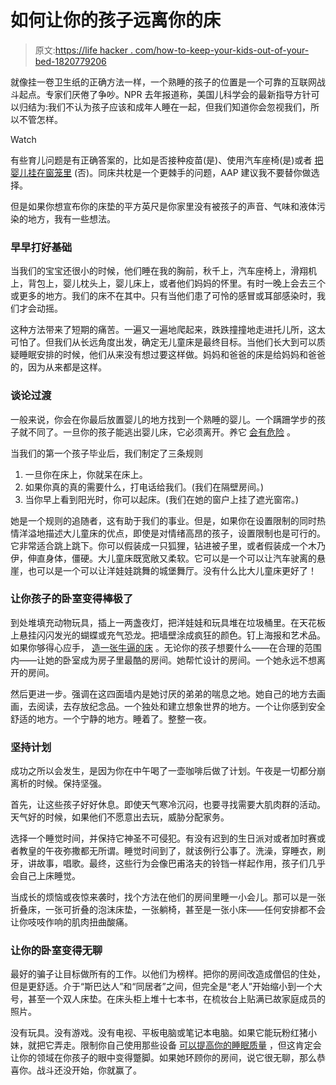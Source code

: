 # 如何让你的孩子远离你的床

> 原文:[https://life hacker . com/how-to-keep-your-kids-out-of-your-bed-1820779206](https://lifehacker.com/how-to-keep-your-kids-out-of-your-bed-1820779206)

就像挂一卷卫生纸的正确方法一样，一个熟睡的孩子的位置是一个可靠的互联网战斗起点。专家们厌倦了争吵。NPR 去年报道称，美国儿科学会的最新指导方针可以归结为:我们不认为孩子应该和成年人睡在一起，但我们知道你会忽视我们，所以不管怎样。

Watch

有些育儿问题是有正确答案的，比如是否接种疫苗(是)、使用汽车座椅(是)或者 [把婴儿挂在窗笼里](http://www.goodhousekeeping.com/life/news/a33058/hanging-baby-cages/) (否)。同床共枕是一个更棘手的问题，AAP 建议我不要替你做选择。

但是如果你想宣布你的床垫的平方英尺是你家里没有被孩子的声音、气味和液体污染的地方，我有一些想法。

### **早早打好基础**

当我们的宝宝还很小的时候，他们睡在我的胸前，秋千上，汽车座椅上，滑翔机上，背包上，婴儿枕头上，婴儿床上，或者他们妈妈的怀里。有时一晚上会去三个或更多的地方。我们的床不在其中。只有当他们患了可怜的感冒或耳部感染时，我们才会动摇。

这种方法带来了短期的痛苦。一遍又一遍地爬起来，跌跌撞撞地走进托儿所，这太可怕了。但我们从长远角度出发，确定无儿童床是最终目标。当他们长大到可以质疑睡眠安排的时候，他们从来没有想过要这样做。妈妈和爸爸的床是给妈妈和爸爸的，因为从来都是这样。

### **谈论过渡**

一般来说，你会在你最后放置婴儿的地方找到一个熟睡的婴儿。一个蹒跚学步的孩子就不同了。一旦你的孩子能逃出婴儿床，它必须离开。养它 [会有危险](http://www.nbcnews.com/id/41630171/ns/health-childrens_health/t/nearly-babies-suffer-crib-injuries-yearly/#.WhxuydWnG3A) 。

当我们的第一个孩子毕业后，我们制定了三条规则

1.  一旦你在床上，你就呆在床上。
2.  如果你真的真的需要什么，打电话给我们。(我们在隔壁房间。)
3.  当你早上看到阳光时，你可以起床。(我们在她的窗户上挂了遮光窗帘。)

她是一个规则的追随者，这有助于我们的事业。但是，如果你在设置限制的同时热情洋溢地描述大儿童床的优点，即使是对情绪高昂的孩子，设置限制也是可行的。它非常适合跳上跳下。你可以假装成一只狐狸，钻进被子里，或者假装成一个木乃伊，伸直身体，僵硬。大儿童床既宽敞又柔软。它可以是一个可以让汽车驶离的悬崖，也可以是一个可以让洋娃娃跳舞的城堡舞厅。没有什么比大儿童床更好了！

### **让你孩子的卧室变得棒极了**

到处堆填充动物玩具，插上一两盏夜灯，把洋娃娃和玩具堆在垃圾桶里。在天花板上悬挂闪闪发光的蝴蝶或充气恐龙。把墙壁涂成疯狂的颜色。钉上海报和艺术品。如果你够得心应手， [造一张牛逼的床](https://www.pinterest.com/explore/diy-childrens-beds/) 。无论你的孩子想要什么——在合理的范围内——让她的卧室成为房子里最酷的房间。她帮忙设计的房间。一个她永远不想离开的房间。

然后更进一步。强调在这四面墙内是她讨厌的弟弟的喘息之地。她自己的地方去画画，去阅读，去存放纪念品。一个独处和建立想象世界的地方。一个让你感到安全舒适的地方。一个宁静的地方。睡着了。整整一夜。

### **坚持计划**

成功之所以会发生，是因为你在中午喝了一壶咖啡后做了计划。午夜是一切都分崩离析的时候。保持坚强。

首先，让这些孩子好好休息。即使天气寒冷沉闷，也要寻找需要大肌肉群的活动。天气好的时候，如果他们不愿意出去玩，威胁分配家务。

选择一个睡觉时间，并保持它神圣不可侵犯。有没有迟到的生日派对或者加时赛或者教皇的午夜弥撒都无所谓。睡觉时间到了，就该例行公事了。洗澡，穿睡衣，刷牙，讲故事，唱歌。最终，这些行为会像巴甫洛夫的铃铛一样起作用，孩子们几乎会自己上床睡觉。

当成长的烦恼或夜惊来袭时，找个方法在他们的房间里睡一小会儿。那可以是一张折叠床，一张可折叠的泡沫床垫，一张躺椅，甚至是一张小床——任何安排都不会让你吱吱作响的肌肉扭曲酸痛。

### **让你的卧室变得无聊**

最好的骗子让目标做所有的工作。以他们为榜样。把你的房间改造成僧侣的住处，但是更舒适。介于“斯巴达人”和“同居者”之间，但完全是“老人”开始缩小到一个大号，甚至一个双人床垫。在床头柜上堆十七本书，在梳妆台上贴满已故家庭成员的照片。

没有玩具。没有游戏。没有电视、平板电脑或笔记本电脑。如果它能玩粉红猪小妹，就把它弄走。限制你自己使用那些设备 [可以提高你的睡眠质量](https://lifehacker.com/how-to-get-better-sleep-and-need-less-every-night-5971884) ，但这肯定会让你的领域在你孩子的眼中变得蹩脚。如果她环顾你的房间，说它很无聊，那么恭喜你。战斗还没开始，你就赢了。